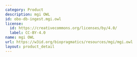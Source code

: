 ```yaml
---
category: Product
description: mgi OWL
id: obo-db-ingest.mgi.owl
license:
  id: https://creativecommons.org/licenses/by/4.0/
  label: CC-BY-4.0
name: mgi OWL
url: https://w3id.org/biopragmatics/resources/mgi/mgi.owl
layout: product_detail
---
```


